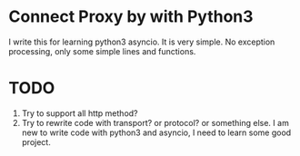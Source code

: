 # Connect Proxy by with Python3
I write this for learning python3 asyncio. It is very simple. No exception processing, only some simple lines and functions.

# TODO
1. Try to support all http method?
1. Try to rewrite code with transport? or protocol? or something else. I am new to write code with python3 and asyncio, I need to learn some good project.

